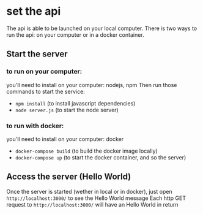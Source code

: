# set the api

The api is able to be launched on your local computer.
There is two ways to run the api: on your computer or in a docker container.

## Start the server

### to run on your computer:
you'll need to install on your computer: nodejs, npm
Then run those commands to start the service:
* `npm install` (to install javascript dependencies)
* `node server.js` (to start the node server)

### to run with docker:
you'll need to install on your computer: docker
* `docker-compose build` (to build the docker image locally)
* `docker-compose up` (to start the docker container, and so the server)

## Access the server (Hello World)

Once the server is started (wether in local or in docker), just open `http://localhost:3000/` to see the Hello World message
Each http GET request to `http://localhost:3000/` will have an Hello World in return
